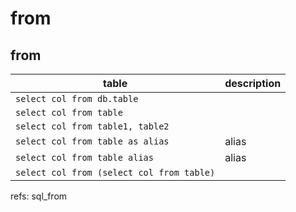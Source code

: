 # from



## from
table|description
--|--
`select col from db.table`|
`select col from table`|
`select col from table1, table2`|
`select col from table as alias`|alias
`select col from table alias`|alias
`select col from (select col from table)`|


refs:
sql_from